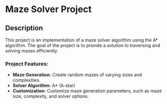 # Maze Solver Project

## Description

This project is an implementation of a maze solver algorithm using the A* algorithm. The goal of the project is to provide a solution to traversing and solving mazes efficiently.

### Project Features:

- **Maze Generation:** Create random mazes of varying sizes and complexities.
- **Solver Algorithm:** A* (A-star)
- **Customization:** Customize maze generation parameters, such as maze size, complexity, and solver options.

 
